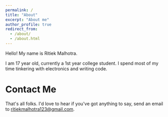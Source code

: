 ```yaml
---
permalink: /
title: "About"
excerpt: "About me"
author_profile: true
redirect_from:
  - /about/
  - /about.html
---
```


Hello! My name is Ritiek Malhotra.

I am 17 year old, currently a 1st year college student. I spend most of my time tinkering with electronics and writing code.


Contact Me
==========

That's all folks. I'd love to hear if you've got anything to say, send an email to [ritiekmalhotra123@gmail.com](mailto:ritiekmalhotra123@gmail.com).
